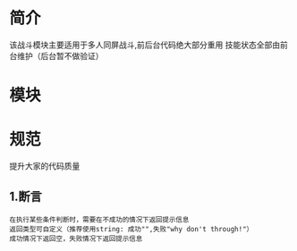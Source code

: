 # 简介
   该战斗模块主要适用于多人同屏战斗,前后台代码绝大部分重用
   技能状态全部由前台维护（后台暂不做验证）
# 模块

# 规范
   提升大家的代码质量

## 1.断言
    在执行某些条件判断时，需要在不成功的情况下返回提示信息
    返回类型可自定义（推荐使用string: 成功"",失败"why don't through!"）
    成功情况下返回空，失败情况下返回提示信息
